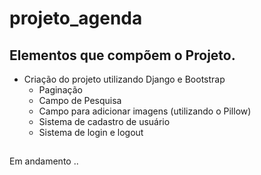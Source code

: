 # projeto_agenda

## Elementos que compõem o Projeto.
- Criação do projeto utilizando Django e Bootstrap 
  - Paginação
  - Campo de Pesquisa
  - Campo para adicionar imagens (utilizando o Pillow)
  - Sistema de cadastro de usuário
  - Sistema de login e logout

##

Em andamento ..
